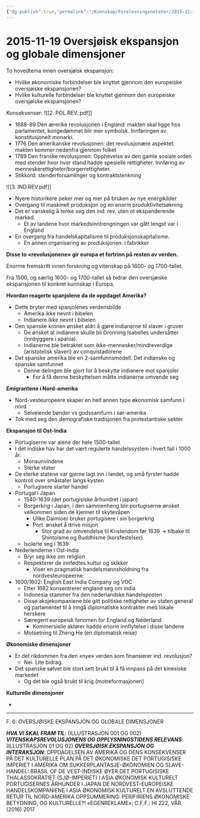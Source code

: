 ```yaml
---
{"dg-publish":true,"permalink":"/Kunnskap/Forelesningsnotater/2015-11-19 Oversjøisk ekspansjon og globale dimensjoner/","title":"2015-11-19 Oversjøisk ekspansjon og globale dimensjoner","tags":["hi110","forelesning"]}
---
```



# 2015-11-19 Oversjøisk ekspansjon og globale dimensjoner
To hovedtema innen oversjøisk ekspansjon:

* Hvilke økonomiske forbindelser ble knyttet gjennom den europeiske oversjøiske ekspansjonen?
* Hvilke kulturelle forbindelser ble knyttet gjennom den europeiske oversjøiske ekspansjonen?

Konsekvenser:
![[2. POL.REV..pdf]]
* 1688-89 Den ærerike revolusjonen i England: makten skal ligge hos parlamentet, kongedømmet blir mer symbolsk. Innføringen av konstitusjonelt monarki.
* 1776 Den amerikanske revolusjonen: det revolusjonære aspektet: makten kommer nedenfra gjennom folket
* 1789 Den franske revolusjonen: Opphevelse av den gamle sosiale orden med stender hvor hver stand hadde spesielle rettigheter. Innføring av menneskerettigheter/borgerrettigheter.
* Stikkord: stenderforsamlinger og kontraktstenkning

![[3. IND.REV.pdf]]

* Nyere historikere peker mer og mer på bruken av nye energikilder
* Overgang til maskinell produksjon og en enorm produktivitetsøkning
* Det er vanskelig å tenke seg den ind. rev. uten et ekspanderende marked.
	* Et av landene hvor markedsinntrengningen var gått lengst var i England
* En overgang fra handelskapitalisme til produksjonskapitalisme.
	* En annen organisering av produksjonen: i fabrikker

**Disse to «revolusjonene» gir europa et fortrinn på resten av verden.**

Enorme fremskritt innen forskning og vitenskap på 1600- og 1700-tallet.

Fra 1500, og særlig 1600- og 1700-tallet så bidrar den oversjøiske ekspansjonen til konkret kunnskap i Europa.

**Hvordan reagerte spanjolene da de oppdaget Amerika?**

* Dette bryter med spanjolenes verdensbilde
	* Amerika ikke nevnt i bibelen
	* Indianere ikke nevnt i bibelen
* Den spanske kronen ønsket aldri å gjøre indianerne til slaver i gruver
	* De ønsket at indianere skulle bli Dronning Isabelles undersåtter (innbyggere i spania).
	* Indianerne ble betraktet som ikke-mennesker/mindreverdige (aristotelisk slaveri) av conquistadorene
* Det spanske amerika ble en 2-samfunnsmodell. Det indianske og spanske samfunnet
	* Denne delingen ble gjort for å beskytte indianere mot spanjoler
		* For å få denne beskyttelsen måtte indianerne omvende seg

**Emigrantene i Nord-amerika**

* Nord-vesteuropeere skaper en helt annen type økonomisk samfunn i nord
	* Selveiende bønder vs godssamfunn i sør-amerika
* Tok med seg den demografiske tradisjonen fra protestantiske sekter

**Ekspansjon til Ost-India**

* Portugiserne var alene der hele 1500-tallet
* I det indiske hav har det vært regulerte handelssystem i hvert fall i 1000 år.
	* Monsunvindene
	* Sterke stater
* De sterke statene var gjerne lagt inn i landet, og små fyrster hadde kontroll over småstater langs kysten
	* Portugisere starter handel
* Portugal i Japan
	* 1540-1639 (det portugisiske århundret i japan)
	* Borgerkrig i Japan, i den sammenheng blir portugiserne ønsket velkommen siden de kjenner til skytevåpen
		* Ulike Daimioer bruker portugisere i sin borgerkrig
		* Port. ønsket å drive misjon
			* Stor grad av omvendelse til Kristendom før 1639 -> tilbake til Shintoisme og Buddhisme (korsfestelser)
	* Isolerte seg i 1639 
* Nederlenderne i Ost-India
	* Bryr seg ikke om religion
	* Respekterer de innfødtes kultur og skikker
		* Viser en pragmatisk handelsmannsholdning fra nordvesteuropeerne
* 1600/1602: English East India Company og VOC
	* Etter 1682 konsentrerer england seg om india
	* Indonesia stammer fra den nederlandske handelsposten
	* Disse aksjekompaniene ble gitt politiske rettigheter av staten general og parlamentet til å inngå diplomatiske kontrakter med lokale herskere
	* Særegent europeisk fenomen for England og Nederland
		* Kommersielle aktører hadde enorm innflytelse i disse landene
	* Motsetning til Zheng He (en diplomatisk reise)

**Økonomiske dimensjoner**

* Er det rikdommen fra den «nye» verden som finansierer ind. revolusjon?
	* Nei. Lite bidrag.
* Det spanske sølvet ble stort sett brukt til å få innpass på det kinesiske markedet
	* Og det ble også brukt til krig (motreformasjonen)

**Kulturelle dimensjoner**

* 

* * *

F. 6: OVERSJØISKE EKSPANSJON OG GLOBALE DIMENSJONER

***HVA VI SKAL FRAM TIL***:
	(ILLUSTRASJON 001 OG 002)
***VITENSKAPSREVOLUSJONENS OG OPPLYSNINGSTIDENS RELEVANS***:
	(ILLUSTRASJON 01 OG 02)
***OVERSJØISK EKSPANSJON OG INTERAKSJON***:
	OPPDAGELSEN AV AMERIKA OG DENS KONSEKVENSER
	PÅ DET KULTURELLE PLAN
	PÅ DET ØKONOMISKE
	DET PORTUGISISKE IMPERIET I AMERIKA
OM SUKKERPLANTASJE-ØKONOMIEN OG SLAVE-HANDEL: BRASIL OF DE VEST-INDISKE ØYER
	DET PORTUGISISKE THALASSOKRATIET (SJØ-IMPERIET) I ASIA
	ØKONOMISK
	KULTURELT
	PORTUGISERNES ÅRHUNDER I JAPAN
	DE NORDVEST-EUROPEISKE HANDELSKOMPANIENE I ASIA
	ØKONOMISK
	KULTURELT
EN AVSLUTTENDE RETUR TIL NORD-AMERIKA
OPPSUMMERING: PERIFIRIENS ØKONOMISKE BETYDNING,
OG KULTURELLE?!
«EGENREKLAME»: C.F.F.: HI 222, VÅR (2016) 2017
